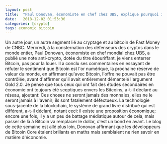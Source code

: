 ```yaml
---
layout: post
title:  "Paul Donovan, économiste en chef chez UBS, explique pourquoi il veut enterrer Bitcoin"
date:   2018-12-02 01:53:30
categories: [crypto]
tags: economic bitcoin
---
```

Un autre jour, un autre segment lié au cryptage et au bitcoin de Fast Money de CNBC. Mercredi, à la consternation des défenseurs des cryptos dans le monde entier, Paul Donovan, économiste en chef mondial chez UBS, a publié une note anti-crypto, dotée du titre ébouriffant, je viens enterrer Bitcoin, pas pour la louer. Il a conclu ses commentaires en essayant de réfuter le sentiment que Bitcoin est l&#39;or numérique, la prochaine réserve de valeur du monde, en affirmant qu&#39;avec Bitcoin, l&#39;offre ne pouvait pas être contrôlée, avant d&#39;affirmer qu&#39;il avait entièrement démantelé l&#39;argument Gold 2.0. Je pense que tous ceux qui ont fait des études secondaires en économie ont toujours été sceptiques envers les Bitcoins, a-t-il déclaré au réseau, ajoutant: Ces choses ne seront jamais des monnaies, elles ne le seront jamais à l&#39;avenir; ils sont fatalement défectueux. La technologie sous-jacente de la blockchain, le système de grand livre distribué qui est différent, a-t-il déclaré, notant ceci: il existe une proposition économique; encore une fois, il y a un peu de battage médiatique autour de cela, mais passer de là à Bitcoin va remplacer le dollar, c&#39;est un bond en avant. Le blog de cette semaine est allé plus loin, Donovan affirmant que les développeurs de Bitcoin Core étaient brillants en maths mais semblaient ne rien savoir en matière d&#39;économie.
